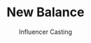 ---
title: New Balance
h1: In the case
date:
listing:
  img: /img/case-studies/newbalance/nb-thumbnail.png
  description: "The client approached us to cast a series of micro-influencers for a social media campaign"
subtitle: Influencer Casting
infos:
  - tagline: "The client approached us to cast a series of micro-influencers for a social media campaign"
    url : "#"
    client: Magicbox
    year: 2020
    deliverables: ['Influencer sourcing']
    goals: "Cast 7 influencers to promote local New Balance stores in a series of social media content. "
videoPath: "https://player.vimeo.com/video/515940868?color=FFF&title=0&byline=0"
imagesThumbnails:
  - src: "/img/case-studies/newbalance/Montayla Running Hoizontal.png"
    class: "a"
  - src: "/img/case-studies/newbalance/Genesis Training Horizontal.png"
    class: "b"
  - src: "/img/case-studies/newbalance/Jordan Dunking Vertical.png"
    class: "c"
gallery:
  - src: "/img/case-studies/newbalance/slide/Montayla Running 9x16 Vertical 1slide.png"
  - src: "/img/case-studies/newbalance/slide/Sarah Soccer 9x16 Vertical 1slide.png"
  - src: "/img/case-studies/newbalance/slide/Sidney Training 9x16 Vertical 1slide.png"
  - src: "/img/case-studies/newbalance/slide/Sitting On Sidewalk 9x16 Vertical 1slide.png"
  - src: "/img/case-studies/newbalance/slide/CJ Posing 9x16 Vertical 1slide.png"
  - src: "/img/case-studies/newbalance/slide/Genesis Training Vertical 1slide.png"
  - src: "/img/case-studies/newbalance/slide/Jordan Dunking Vertical 1slide.png"
  - src: "/img/case-studies/newbalance/slide/Montayla Running 9x16 Vertical 1slide.png"
  - src: "/img/case-studies/newbalance/slide/Sarah Soccer 9x16 Vertical 1slide.png"
  - src: "/img/case-studies/newbalance/slide/Sidney Training 9x16 Vertical 1slide.png"
  - src: "/img/case-studies/newbalance/slide/Sitting On Sidewalk 9x16 Vertical 1slide.png"
  - src: "/img/case-studies/newbalance/slide/CJ Posing 9x16 Vertical 1slide.png"
  - src: "/img/case-studies/newbalance/slide/Genesis Training Vertical 1slide.png"
  - src: "/img/case-studies/newbalance/slide/Jordan Dunking Vertical 1slide.png"
challenges:
  title: Challenges
  description: New Balance wanted to gain authority casting relatable & local micro-influencers to promote their physical stores & present their InStore 3D Fit Scanner.
  result: "20+ young athletes and artists with a strong local following participated in the #Gotmilk challenge, generating over 10,000 likes and comments and 250,000 unique views."
---